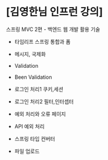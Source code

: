# [김영한님 인프런 강의] 
스프링 MVC 2편 - 백엔드 웹 개발 활용 기술
  - 타임리프 스프링 통합과 폼
    
  - 메시지, 국제화
    
  - Validation
  - Been Validation
    
  - 로그인 처리1 쿠키,세션
  - 로그인 처리2 필터,인터셉터
    
  - 예외 처리와 오류 페이지
  - API 예외 처리
    
  - 스프링 타입 컨버터
    
  - 파일 업로드
